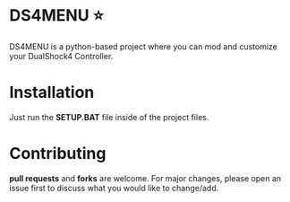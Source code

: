 # DS4MENU ⭐

DS4MENU is a python-based project where you can mod and customize your DualShock4 Controller.

# Installation

Just run the **SETUP.BAT** file inside of the project files.

# Contributing

**pull requests** and **forks** are welcome. For major changes, please open an issue first to discuss what you would like to change/add.